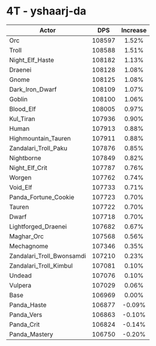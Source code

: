 # 4T - yshaarj-da
| Actor | DPS | Increase |
|---|:---:|:---:|
|Orc|108597|1.52%|
|Troll|108588|1.51%|
|Night_Elf_Haste|108182|1.13%|
|Draenei|108128|1.08%|
|Gnome|108125|1.08%|
|Dark_Iron_Dwarf|108109|1.07%|
|Goblin|108100|1.06%|
|Blood_Elf|108005|0.97%|
|Kul_Tiran|107936|0.90%|
|Human|107913|0.88%|
|Highmountain_Tauren|107911|0.88%|
|Zandalari_Troll_Paku|107876|0.85%|
|Nightborne|107849|0.82%|
|Night_Elf_Crit|107787|0.76%|
|Worgen|107762|0.74%|
|Void_Elf|107733|0.71%|
|Panda_Fortune_Cookie|107723|0.70%|
|Tauren|107722|0.70%|
|Dwarf|107718|0.70%|
|Lightforged_Draenei|107682|0.67%|
|Maghar_Orc|107568|0.56%|
|Mechagnome|107346|0.35%|
|Zandalari_Troll_Bwonsamdi|107210|0.23%|
|Zandalari_Troll_Kimbul|107081|0.10%|
|Undead|107076|0.10%|
|Vulpera|107029|0.06%|
|Base|106969|0.00%|
|Panda_Haste|106877|-0.09%|
|Panda_Vers|106863|-0.10%|
|Panda_Crit|106824|-0.14%|
|Panda_Mastery|106750|-0.20%|
